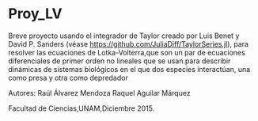 # Proy_LV

Breve proyecto usando el integrador de Taylor creado por Luis Benet y David P. Sanders (véase https://github.com/JuliaDiff/TaylorSeries.jl),
para resolver las ecuaciones de Lotka-Volterra,que son un par de ecuaciones diferenciales de primer orden no lineales que se usan.para describir dinámicas de sistemas biológicos en el que dos especies interactúan, una como presa y otra como depredador

Autores:
Raúl Álvarez Mendoza
Raquel Aguilar Márquez

Facultad de Ciencias,UNAM,Diciembre 2015.
